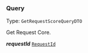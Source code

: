 

### Query

Type: `GetRequestScoreQueryDTO`

Get Request Core.

  
<article>

***requestId*** [`RequestId`](#requestid) 

</article>

